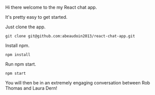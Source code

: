 Hi there welcome to the my React chat app.

It's pretty easy to get started.

Just clone the app.

```
git clone git@github.com:abeaudoin2013/react-chat-app.git
```

Install npm.

```
npm install
```

Run npm start.

```
npm start
```

You will then be in an extremely engaging conversation between Rob Thomas and Laura Dern!